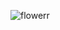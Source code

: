 ![flowerr](https://user-images.githubusercontent.com/89523701/131029300-679f7618-f281-4653-9c10-6a4af1876832.png)
